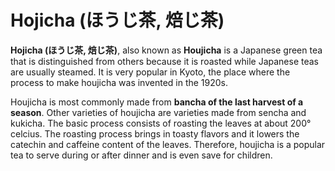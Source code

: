 # Hojicha (ほうじ茶, 焙じ茶)

**Hojicha (ほうじ茶, 焙じ茶)**, also known as **Houjicha** is a Japanese green tea that is distinguished from others because it is roasted while Japanese teas are usually steamed. It is very popular in Kyoto, the place where the process to make houjicha was invented in the 1920s. 

Houjicha is most commonly made from **bancha of the last harvest of a season**. Other varieties of houjicha are varieties made from sencha and kukicha. The basic process consists of roasting the leaves at about 200° celcius. The roasting process brings in toasty flavors and it lowers the catechin and caffeine content of the leaves. Therefore, houjicha is a popular tea to serve during or after dinner and is even save for children. 
